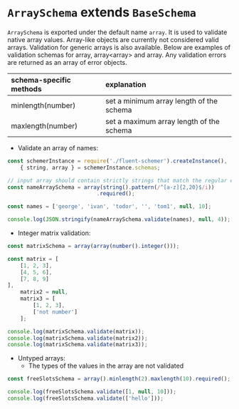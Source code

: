 # `ArraySchema` **extends** `BaseSchema`

`ArraySchema` is exported under the default name `array`. It is used to validate native array values.
Array-like objects are currently not considered valid arrays. Validation for generic arrays is also available.
Below are examples of validation schemas for array<string>, array<array<int>> and array<any>. Any validation errors are returned as an array of error objects.

| schema-specific methods                 | explanation                                   |
|:--------------------------------------- |:--------------------------------------------- |
| minlength(number)                       | set a minimum array length of the schema      |
| maxlength(number)                       | set a maximum array length of the schema      |

- Validate an array of names:

```js
const schemerInstance = require('./fluent-schemer').createInstance(),
    { string, array } = schemerInstance.schemas;

// input array should contain strictly strings that match the regular expression
const nameArraySchema = array(string().pattern(/^[a-z]{2,20}$/i))
                            .required();

const names = ['george', 'ivan', 'todor', '', 'tom1', null, 10];

console.log(JSON.stringify(nameArraySchema.validate(names), null, 4));
```

- Integer matrix validation:

```js
const matrixSchema = array(array(number().integer()));

const matrix = [
    [1, 2, 3],
    [4, 5, 6],
    [7, 8, 9]
],
    matrix2 = null,
    matrix3 = [
        [1, 2, 3],
        ['not number']
    ];

console.log(matrixSchema.validate(matrix));
console.log(matrixSchema.validate(matrix2));
console.log(matrixSchema.validate(matrix3));
```

- Untyped arrays:
    - The types of the values in the array are not validated

```js
const freeSlotsSchema = array().minlength(2).maxlength(10).required();

console.log(freeSlotsSchema.validate([1, null, 10]));
console.log(freeSlotsSchema.validate(['hello']));
```